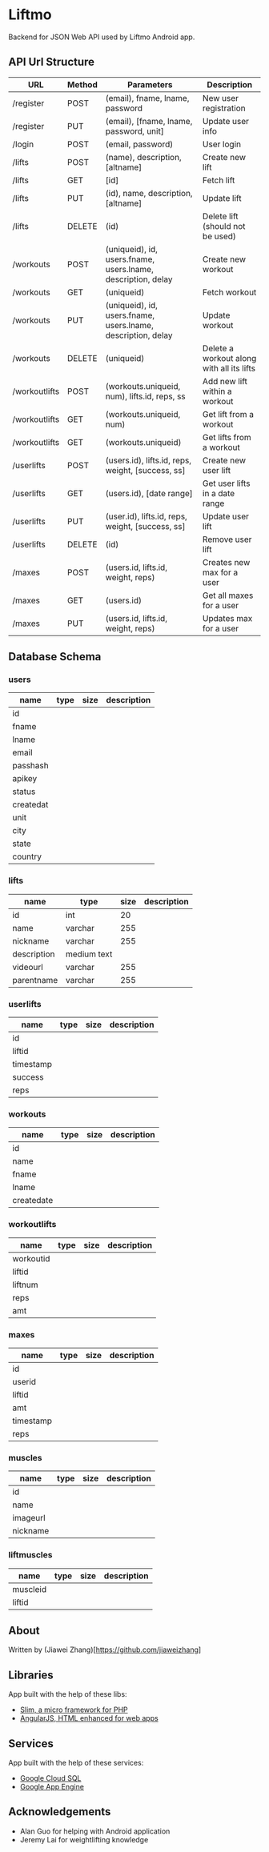 # Liftmo

Backend for JSON Web API used by Liftmo Android app.

## API Url Structure

| URL | Method | Parameters | Description |
| --- | ------ | ---------- | ----------- |
| /register | POST | (email), fname, lname, password | New user registration |
| /register | PUT | (email), [fname, lname, password, unit] | Update user info |
| /login | POST | (email, password) | User login |
| /lifts | POST | (name), description, [altname] | Create new lift |
| /lifts | GET | [id] | Fetch lift |
| /lifts | PUT | (id), name, description, [altname] | Update lift |
| /lifts | DELETE | (id) | Delete lift (should not be used) |
| /workouts | POST | (uniqueid), id, users.fname, users.lname, description, delay | Create new workout |
| /workouts | GET | (uniqueid) | Fetch workout |
| /workouts | PUT | (uniqueid), id, users.fname, users.lname, description, delay | Update workout |
| /workouts | DELETE | (uniqueid) | Delete a workout along with all its lifts |
| /workoutlifts | POST | (workouts.uniqueid, num), lifts.id, reps, ss | Add new lift within a workout |
| /workoutlifts | GET | (workouts.uniqueid, num) | Get lift from a workout |
| /workoutlifts | GET | (workouts.uniqueid) | Get lifts from a workout |
| /userlifts | POST | (users.id), lifts.id, reps, weight, [success, ss] | Create new user lift |
| /userlifts | GET | (users.id), [date range] | Get user lifts in a date range |
| /userlifts | PUT | (user.id), lifts.id, reps, weight, [success, ss] | Update user lift |
| /userlifts | DELETE | (id) | Remove user lift |
| /maxes | POST | (users.id, lifts.id, weight, reps) | Creates new max for a user |
| /maxes | GET | (users.id) | Get all maxes for a user |
| /maxes | PUT | (users.id, lifts.id, weight, reps) | Updates max for a user |

<h2>Database Schema</h2>
<h3>users</h3>
<table class="table table-hover table-bordered">
	<thead>
		<tr>
			<th>name</th>
			<th>type</th>
			<th>size</th>
			<th>description</th>
		</tr>
	</thead>
	<tbody>
		<tr>
			<td>id</td>
			<td></td>
			<td></td>
			<td></td>
		</tr>
		<tr>
			<td>fname</td>
			<td></td>
			<td></td>
			<td></td>
		</tr>
		<tr>
			<td>lname</td>
			<td></td>
			<td></td>
			<td></td>
		</tr>
		<tr>
			<td>email</td>
			<td></td>
			<td></td>
			<td></td>
		</tr>
		<tr>
			<td>passhash</td>
			<td></td>
			<td></td>
			<td></td>
		</tr>
		<tr>
			<td>apikey</td>
			<td></td>
			<td></td>
			<td></td>
		</tr>
		<tr>
			<td>status</td>
			<td></td>
			<td></td>
			<td></td>
		</tr>
		<tr>
			<td>createdat</td>
			<td></td>
			<td></td>
			<td></td>
		</tr>
		<tr>
			<td>unit</td>
			<td></td>
			<td></td>
			<td></td>
		</tr>
		<tr>
			<td>city</td>
			<td></td>
			<td></td>
			<td></td>
		</tr>
		<tr>
			<td>state</td>
			<td></td>
			<td></td>
			<td></td>
		</tr>
		<tr>
			<td>country</td>
			<td></td>
			<td></td>
			<td></td>
		</tr>
	</tbody>
</table>
<h3>lifts</h3>
<table class="table table-hover table-bordered">
	<thead>
		<tr>
			<th>name</th>
			<th>type</th>
			<th>size</th>
			<th>description</th>
		</tr>
	</thead>
	<tbody>
		<tr>
			<td>id</td>
			<td>int</td>
			<td>20</td>
			<td></td>
		</tr>
		<tr>
			<td>name</td>
			<td>varchar</td>
			<td>255</td>
			<td></td>
		</tr>
		<tr>
			<td>nickname</td>
			<td>varchar</td>
			<td>255</td>
			<td></td>
		</tr>
		<tr>
			<td>description</td>
			<td>medium text</td>
			<td></td>
			<td></td>
		</tr>
		<tr>
			<td>videourl</td>
			<td>varchar</td>
			<td>255</td>
			<td></td>
		</tr>
		<tr>
			<td>parentname</td>
			<td>varchar</td>
			<td>255</td>
			<td></td>
		</tr>
	</tbody>
</table>
<h3>userlifts</h3>
<table class="table table-hover table-bordered">
	<thead>
		<tr>
			<th>name</th>
			<th>type</th>
			<th>size</th>
			<th>description</th>
		</tr>
	</thead>
	<tbody>
		<tr>
			<td>id</td>
			<td></td>
			<td></td>
			<td></td>
		</tr>
		<tr>
			<td>liftid</td>
			<td></td>
			<td></td>
			<td></td>
		</tr>
		<tr>
			<td>timestamp</td>
			<td></td>
			<td></td>
			<td></td>
		</tr>
		<tr>
			<td>success</td>
			<td></td>
			<td></td>
			<td></td>
		</tr>
		<tr>
			<td>reps</td>
			<td></td>
			<td></td>
			<td></td>
		</tr>
	</tbody>
</table>
<h3>workouts</h3>
<table class="table table-hover table-bordered">
	<thead>
		<tr>
			<th>name</th>
			<th>type</th>
			<th>size</th>
			<th>description</th>
		</tr>
	</thead>
	<tbody>
		<tr>
			<td>id</td>
			<td></td>
			<td></td>
			<td></td>
		</tr>
		<tr>
			<td>name</td>
			<td></td>
			<td></td>
			<td></td>
		</tr>
		<tr>
			<td>fname</td>
			<td></td>
			<td></td>
			<td></td>
		</tr>
		<tr>
			<td>lname</td>
			<td></td>
			<td></td>
			<td></td>
		</tr>
		<tr>
			<td>createdate</td>
			<td></td>
			<td></td>
			<td></td>
		</tr>
	</tbody>
</table>
<h3>workoutlifts</h3>
<table class="table table-hover table-bordered">
	<thead>
		<tr>
			<th>name</th>
			<th>type</th>
			<th>size</th>
			<th>description</th>
		</tr>
	</thead>
	<tbody>
		<tr>
			<td>workoutid</td>
			<td></td>
			<td></td>
			<td></td>
		</tr>
		<tr>
			<td>liftid</td>
			<td></td>
			<td></td>
			<td></td>
		</tr>
		<tr>
			<td>liftnum</td>
			<td></td>
			<td></td>
			<td></td>
		</tr>
		<tr>
			<td>reps</td>
			<td></td>
			<td></td>
			<td></td>
		</tr>
		<tr>
			<td>amt</td>
			<td></td>
			<td></td>
			<td></td>
		</tr>
	</tbody>
</table>
<h3>maxes</h3>
<table class="table table-hover table-bordered">
	<thead>
		<tr>
			<th>name</th>
			<th>type</th>
			<th>size</th>
			<th>description</th>
		</tr>
	</thead>
	<tbody>
		<tr>
			<td>id</td>
			<td></td>
			<td></td>
			<td></td>
		</tr>
		<tr>
			<td>userid</td>
			<td></td>
			<td></td>
			<td></td>
		</tr>
		<tr>
			<td>liftid</td>
			<td></td>
			<td></td>
			<td></td>
		</tr>
		<tr>
			<td>amt</td>
			<td></td>
			<td></td>
			<td></td>
		</tr>
		<tr>
			<td>timestamp</td>
			<td></td>
			<td></td>
			<td></td>
		</tr>
		<tr>
			<td>reps</td>
			<td></td>
			<td></td>
			<td></td>
		</tr>
	</tbody>
</table>
<h3>muscles</h3>
<table class="table table-hover table-bordered">
	<thead>
		<tr>
			<th>name</th>
			<th>type</th>
			<th>size</th>
			<th>description</th>
		</tr>
	</thead>
	<tbody>
		<tr>
			<td>id</td>
			<td></td>
			<td></td>
			<td></td>
		</tr>
		<tr>
			<td>name</td>
			<td></td>
			<td></td>
			<td></td>
		</tr>
		<tr>
			<td>imageurl</td>
			<td></td>
			<td></td>
			<td></td>
		</tr>
		<tr>
			<td>nickname</td>
			<td></td>
			<td></td>
			<td></td>
		</tr>
	</tbody>
</table>
<h3>liftmuscles</h3>
<table class="table table-hover table-bordered">
	<thead>
		<tr>
			<th>name</th>
			<th>type</th>
			<th>size</th>
			<th>description</th>
		</tr>
	</thead>
	<tbody>
		<tr>
			<td>muscleid</td>
			<td></td>
			<td></td>
			<td></td>
		</tr>
		<tr>
			<td>liftid</td>
			<td></td>
			<td></td>
			<td></td>
		</tr>
	</tbody>
</table>

## About

Written by (Jiawei Zhang)[https://github.com/jiaweizhang]

## Libraries

App built with the help of these libs:

* [Slim, a micro framework for PHP](http://www.slimframework.com/)
* [AngularJS, HTML enhanced for web apps](https://angularjs.org/)

## Services

App built with the help of these services:

* [Google Cloud SQL](https://cloud.google.com/sql/)
* [Google App Engine](https://cloud.google.com/appengine/)

## Acknowledgements

* Alan Guo for helping with Android application
* Jeremy Lai for weightlifting knowledge